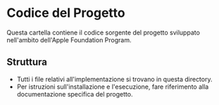 # Codice del Progetto

Questa cartella contiene il codice sorgente del progetto sviluppato nell'ambito dell'Apple Foundation Program.

## Struttura

- Tutti i file relativi all'implementazione si trovano in questa directory.
- Per istruzioni sull'installazione e l'esecuzione, fare riferimento alla documentazione specifica del progetto.
